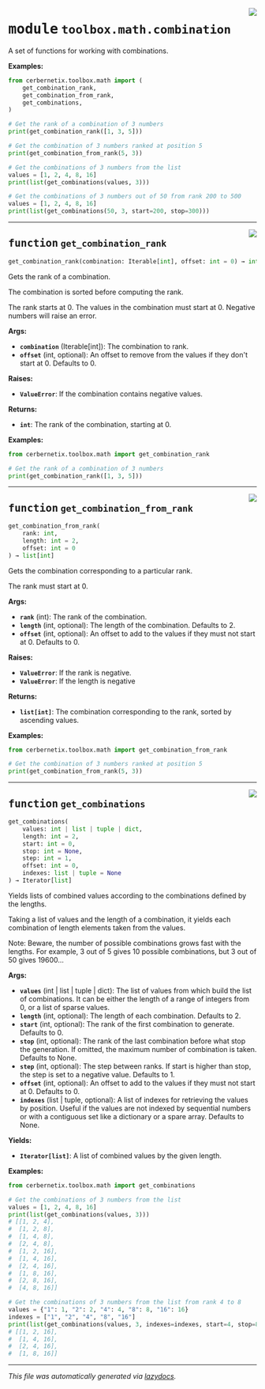 <!-- markdownlint-disable -->

<a href="../src/cerbernetix/toolbox/math/combination.py#L0"><img align="right" style="float:right;" src="https://img.shields.io/badge/-source-cccccc?style=flat-square"></a>

# <kbd>module</kbd> `toolbox.math.combination`
A set of functions for working with combinations. 



**Examples:**
 ```python
from cerbernetix.toolbox.math import (
     get_combination_rank,
     get_combination_from_rank,
     get_combinations,
)

# Get the rank of a combination of 3 numbers
print(get_combination_rank([1, 3, 5]))

# Get the combination of 3 numbers ranked at position 5
print(get_combination_from_rank(5, 3))

# Get the combinations of 3 numbers from the list
values = [1, 2, 4, 8, 16]
print(list(get_combinations(values, 3)))

# Get the combinations of 3 numbers out of 50 from rank 200 to 500
values = [1, 2, 4, 8, 16]
print(list(get_combinations(50, 3, start=200, stop=300)))
``` 


---

<a href="../src/cerbernetix/toolbox/math/combination.py#L33"><img align="right" style="float:right;" src="https://img.shields.io/badge/-source-cccccc?style=flat-square"></a>

## <kbd>function</kbd> `get_combination_rank`

```python
get_combination_rank(combination: Iterable[int], offset: int = 0) → int
```

Gets the rank of a combination. 

The combination is sorted before computing the rank. 

The rank starts at 0. The values in the combination must start at 0. Negative numbers will raise an error. 



**Args:**
 
 - <b>`combination`</b> (Iterable[int]):  The combination to rank. 
 - <b>`offset`</b> (int, optional):  An offset to remove from the values if they don't start at 0. Defaults to 0. 



**Raises:**
 
 - <b>`ValueError`</b>:  If the combination contains negative values. 



**Returns:**
 
 - <b>`int`</b>:  The rank of the combination, starting at 0. 



**Examples:**
 ```python
from cerbernetix.toolbox.math import get_combination_rank

# Get the rank of a combination of 3 numbers
print(get_combination_rank([1, 3, 5]))
``` 


---

<a href="../src/cerbernetix/toolbox/math/combination.py#L72"><img align="right" style="float:right;" src="https://img.shields.io/badge/-source-cccccc?style=flat-square"></a>

## <kbd>function</kbd> `get_combination_from_rank`

```python
get_combination_from_rank(
    rank: int,
    length: int = 2,
    offset: int = 0
) → list[int]
```

Gets the combination corresponding to a particular rank. 

The rank must start at 0. 



**Args:**
 
 - <b>`rank`</b> (int):  The rank of the combination. 
 - <b>`length`</b> (int, optional):  The length of the combination. Defaults to 2. 
 - <b>`offset`</b> (int, optional):  An offset to add to the values if they must not start at 0. Defaults to 0. 



**Raises:**
 
 - <b>`ValueError`</b>:  If the rank is negative. 
 - <b>`ValueError`</b>:  If the length is negative 



**Returns:**
 
 - <b>`list[int]`</b>:  The combination corresponding to the rank, sorted by ascending values. 



**Examples:**
 ```python
from cerbernetix.toolbox.math import get_combination_from_rank

# Get the combination of 3 numbers ranked at position 5
print(get_combination_from_rank(5, 3))
``` 


---

<a href="../src/cerbernetix/toolbox/math/combination.py#L135"><img align="right" style="float:right;" src="https://img.shields.io/badge/-source-cccccc?style=flat-square"></a>

## <kbd>function</kbd> `get_combinations`

```python
get_combinations(
    values: int | list | tuple | dict,
    length: int = 2,
    start: int = 0,
    stop: int = None,
    step: int = 1,
    offset: int = 0,
    indexes: list | tuple = None
) → Iterator[list]
```

Yields lists of combined values according to the combinations defined by the lengths. 

Taking a list of values and the length of a combination, it yields each combination of length elements taken from the values. 

Note: Beware, the number of possible combinations grows fast with the lengths. For example, 3 out of 5 gives 10 possible combinations, but 3 out of 50 gives 19600... 



**Args:**
 
 - <b>`values`</b> (int | list | tuple | dict):  The list of values from which build the list of combinations. It can be either the length of a range of integers from 0, or a list of sparse values. 
 - <b>`length`</b> (int, optional):  The length of each combination. Defaults to 2. 
 - <b>`start`</b> (int, optional):  The rank of the first combination to generate. Defaults to 0. 
 - <b>`stop`</b> (int, optional):  The rank of the last combination before what stop the generation. If omitted, the maximum number of combination is taken. Defaults to None. 
 - <b>`step`</b> (int, optional):  The step between ranks. If start is higher than stop, the step is set to a negative value. Defaults to 1. 
 - <b>`offset`</b> (int, optional):  An offset to add to the values if they must not start at 0. Defaults to 0. 
 - <b>`indexes`</b> (list | tuple, optional):  A list of indexes for retrieving the values by position. Useful if the values are not indexed by sequential numbers or with a contiguous set like a dictionary or a spare array. Defaults to None. 



**Yields:**
 
 - <b>`Iterator[list]`</b>:  A list of combined values by the given length. 



**Examples:**
 ```python
from cerbernetix.toolbox.math import get_combinations

# Get the combinations of 3 numbers from the list
values = [1, 2, 4, 8, 16]
print(list(get_combinations(values, 3)))
# [[1, 2, 4],
#  [1, 2, 8],
#  [1, 4, 8],
#  [2, 4, 8],
#  [1, 2, 16],
#  [1, 4, 16],
#  [2, 4, 16],
#  [1, 8, 16],
#  [2, 8, 16],
#  [4, 8, 16]]

# Get the combinations of 3 numbers from the list from rank 4 to 8
values = {"1": 1, "2": 2, "4": 4, "8": 8, "16": 16}
indexes = ["1", "2", "4", "8", "16"]
print(list(get_combinations(values, 3, indexes=indexes, start=4, stop=8)))
# [[1, 2, 16],
#  [1, 4, 16],
#  [2, 4, 16],
#  [1, 8, 16]]
``` 




---

_This file was automatically generated via [lazydocs](https://github.com/ml-tooling/lazydocs)._
